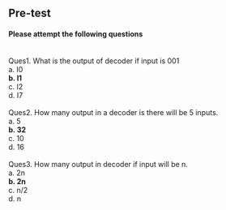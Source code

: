 ## <b> Pre-test</b>
#### Please attempt the following questions
<br>Ques1. What is the output of decoder if input is 001
<br>a.	I0
<br><b>b.	I1</b>
<br>c.	I2
<br>d.	I7
<br><br>
Ques2. How many output in a decoder is there will be 5 inputs.
<br>a.	5
<br><b>b.	32</b>
<br>c.	10
<br>d.	16
<br><br>
Ques3. How many output in decoder if input will be n.
<br>a.	2n
<br><b>b.	2n</b>
<br>c.	n/2
<br>d.	n
